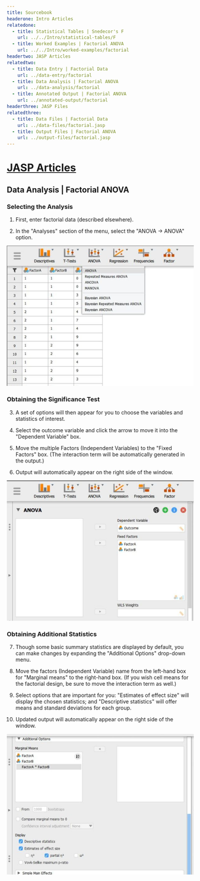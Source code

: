 ```yaml
---
title: Sourcebook
headerone: Intro Articles
relatedone:
  - title: Statistical Tables | Snedecor's F
    url: ../../Intro/statistical-tables/F
  - title: Worked Examples | Factorial ANOVA
    url: ../../Intro/worked-examples/factorial
headertwo: JASP Articles
relatedtwo:
  - title: Data Entry | Factorial Data
    url: ../data-entry/factorial
  - title: Data Analysis | Factorial ANOVA
    url: ../data-analysis/factorial
  - title: Annotated Output | Factorial ANOVA
    url: ../annotated-output/factorial
headerthree: JASP Files
relatedthree:
  - title: Data Files | Factorial Data
    url: ../data-files/factorial.jasp
  - title: Output Files | Factorial ANOVA
    url: ../output-files/factorial.jasp
---
```


# [JASP Articles](../index.md)

## Data Analysis | Factorial ANOVA

### Selecting the Analysis

1. First, enter factorial data (described elsewhere).

2. In the "Analyses" section of the menu, select the "ANOVA → ANOVA" option. 

<p align="center"><kbd><img src="factorial1.png"></kbd></p>

### Obtaining the Significance Test

3. A set of options will then appear for you to choose the variables and statistics of interest.

4. Select the outcome variable and click the arrow to move it into the "Dependent Variable" box. 

5. Move the multiple Factors (Independent Variables) to the "Fixed Factors" box. (The interaction term will be automatically generated in the output.)

6. Output will automatically appear on the right side of the window. 

<p align="center"><kbd><img src="factorial2.png"></kbd></p>

### Obtaining Additional Statistics

7. Though some basic summary statistics are displayed by default, you can make changes by expanding the "Additional Options" drop-down menu.

8. Move the factors (Independent Variable) name from the left-hand box for "Marginal means" to the right-hand box. (If you wish cell means for the factorial design, be sure to move the interaction term as well.) 

9. Select options that are important for you: "Estimates of effect size" will display the chosen statistics; and "Descriptive statistics" will offer means and standard deviations for each group.

10. Updated output will automatically appear on the right side of the window. 

<p align="center"><kbd><img src="factorial3.png"></kbd></p>
